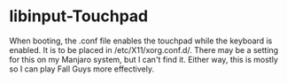 # libinput-Touchpad
When booting, the .conf file enables the touchpad while the keyboard is enabled. It is to be placed in /etc/X11/xorg.conf.d/. There may be a setting for this on my Manjaro system, but I can't find it. Either way, this is mostly so I can play Fall Guys more effectively. 
